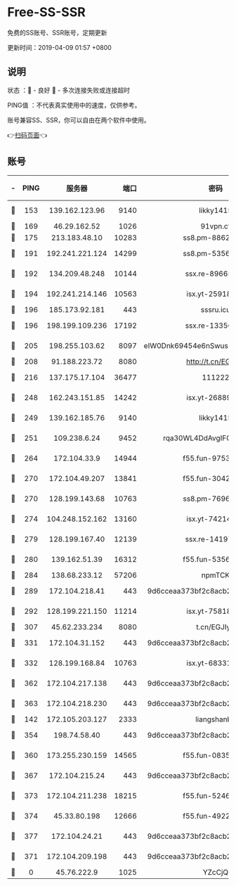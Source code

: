 # Free-SS-SSR

免费的SS账号、SSR账号，定期更新

更新时间：2019-04-09 01:57 +0800

## 说明

状态     ：🙂 - 良好 🙁 - 多次连接失败或连接超时

PING值   ：不代表真实使用中的速度，仅供参考。

账号兼容SS、SSR，你可以自由在两个软件中使用。

👉[扫码页面](https://liesauer.github.io/Free-SS-SSR/)👈

## 账号

|-|PING|服务器|端口|密码|加密方式|区域|
|:----:|:----:|:-----:|-----:|:----:|:----:|:----:|
|🙂|153|139.162.123.96|9140|likky1415|aes-256-cfb|JP|
|🙂|169|46.29.162.52|1026|91vpn.cf|rc4-md5|RU|
|🙂|175|213.183.48.10|10283|ss8.pm-88628460|rc4-md5|RU|
|🙂|191|192.241.221.124|14299|ss8.pm-53565122|aes-256-cfb|US|
|🙂|192|134.209.48.248|10144|ssx.re-89665984|aes-256-cfb|US|
|🙂|194|192.241.214.146|10563|isx.yt-25918764|aes-256-cfb|US|
|🙂|196|185.173.92.181|443|sssru.icu|rc4-md5|RU|
|🙂|196|198.199.109.236|17192|ssx.re-13356046|aes-256-cfb|US|
|🙂|205|198.255.103.62|8097|eIW0Dnk69454e6nSwuspv9DmS201tQ0D|aes-256-cfb|US|
|🙂|208|91.188.223.72|8080|http://t.cn/EGJIyrl|rc4-md5|RU|
|🙂|216|137.175.17.104|36477|111222|aes-256-cfb|CN|
|🙂|248|162.243.151.85|14242|isx.yt-26889865|aes-256-cfb|US|
|🙂|249|139.162.185.76|9140|likky1415|aes-256-cfb|DE|
|🙂|251|109.238.6.24|9452|rqa30WL4DdAvgIFG6Fs3znzTa|aes-256-cfb|FR|
|🙂|264|172.104.33.9|14944|f55.fun-97539524|aes-256-cfb|SG|
|🙂|270|172.104.49.207|13841|f55.fun-30420526|aes-256-cfb|SG|
|🙂|270|128.199.143.68|10763|ss8.pm-76962074|aes-256-cfb|SG|
|🙂|274|104.248.152.162|13160|isx.yt-74214168|aes-256-cfb|SG|
|🙂|279|128.199.167.40|12139|ssx.re-14197752|aes-256-cfb|SG|
|🙂|280|139.162.51.39|16312|f55.fun-53567565|aes-256-cfb|SG|
|🙂|284|138.68.233.12|57206|npmTCK|rc4-md5|US|
|🙂|289|172.104.218.41|443|9d6cceaa373bf2c8acb22e60b6a58be6|aes-256-cfb|US|
|🙂|292|128.199.221.150|11214|isx.yt-75818921|aes-256-cfb|SG|
|🙂|307|45.62.233.234|8080|t.cn/EGJIyrl|rc4-md5|CA|
|🙂|331|172.104.31.152|443|9d6cceaa373bf2c8acb22e60b6a58be6|aes-256-cfb|US|
|🙂|332|128.199.168.84|10763|isx.yt-68331101|aes-256-cfb|SG|
|🙂|362|172.104.217.138|443|9d6cceaa373bf2c8acb22e60b6a58be6|aes-256-cfb|US|
|🙂|363|172.104.218.230|443|9d6cceaa373bf2c8acb22e60b6a58be6|aes-256-cfb|US|
|🙂|142|172.105.203.127|2333|liangshanbo|chacha20|JP|
|🙂|354|198.74.58.40|443|9d6cceaa373bf2c8acb22e60b6a58be6|aes-256-cfb|US|
|🙂|360|173.255.230.159|14565|f55.fun-08354460|aes-256-cfb|US|
|🙂|367|172.104.215.24|443|9d6cceaa373bf2c8acb22e60b6a58be6|aes-256-cfb|US|
|🙂|373|172.104.211.238|18215|f55.fun-52464374|aes-256-cfb|US|
|🙂|374|45.33.80.198|12666|f55.fun-49224409|aes-256-cfb|US|
|🙂|377|172.104.24.21|443|9d6cceaa373bf2c8acb22e60b6a58be6|aes-256-cfb|US|
|🙁|371|172.104.209.198|443|9d6cceaa373bf2c8acb22e60b6a58be6|aes-256-cfb|US|
|🙁|0|45.76.222.9|1025|YZcCjQ|rc4-md5|JP|
